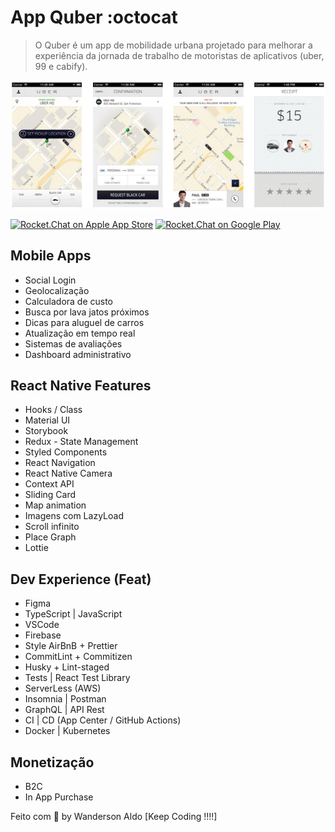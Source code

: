 # App Quber :octocat

> O Quber é um app de mobilidade urbana projetado para melhorar a experiência
> da jornada de trabalho de motoristas de aplicativos (uber, 99 e cabify).

![App Demo](/src/assets/app-base.png "App Demo")

[![Rocket.Chat on Apple App Store](https://user-images.githubusercontent.com/551004/29770691-a2082ff4-8bc6-11e7-89a6-964cd405ea8e.png)](https://itunes.apple.com/us/app/rocket-chat/id1148741252?mt=8)
[![Rocket.Chat on Google Play](https://user-images.githubusercontent.com/551004/29770692-a20975c6-8bc6-11e7-8ab0-1cde275496e0.png)](https://play.google.com/store/apps/details?id=chat.rocket.android)

## Mobile Apps

+ Social Login
+ Geolocalização
+ Calculadora de custo
+ Busca por lava jatos próximos
+ Dicas para aluguel de carros
+ Atualização em tempo real
+ Sistemas de avaliações
+ Dashboard administrativo

## React Native Features

+ Hooks / Class
+ Material UI
+ Storybook
+ Redux - State Management
+ Styled Components
+ React Navigation
+ React Native Camera
+ Context API
+ Sliding Card
+ Map animation
+ Imagens com LazyLoad
+ Scroll infinito
+ Place Graph
+ Lottie

## Dev Experience (Feat)

+ Figma
+ TypeScript | JavaScript
+ VSCode
+ Firebase
+ Style AirBnB + Prettier
+ CommitLint + Commitizen
+ Husky + Lint-staged
+ Tests | React Test Library
+ ServerLess (AWS)
+ Insomnia | Postman
+ GraphQL | API Rest
+ CI | CD (App Center / GitHub Actions)
+ Docker | Kubernetes

## Monetização

+ B2C
+ In App Purchase

Feito com 💖 by Wanderson Aldo [Keep Coding !!!!]
